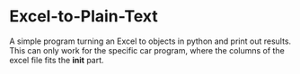 # Excel-to-Plain-Text
A simple program turning an Excel to objects in python and print out results. This can only work for the specific car program, where the columns of the excel file fits the __init__ part.
